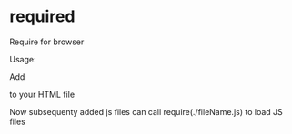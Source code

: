 # required
Require for browser


Usage:

Add 
<script src="required.js" type="text/javascript"></script> 
to your HTML file

Now subsequenty added js files can call
require(./fileName.js)
to load JS files


